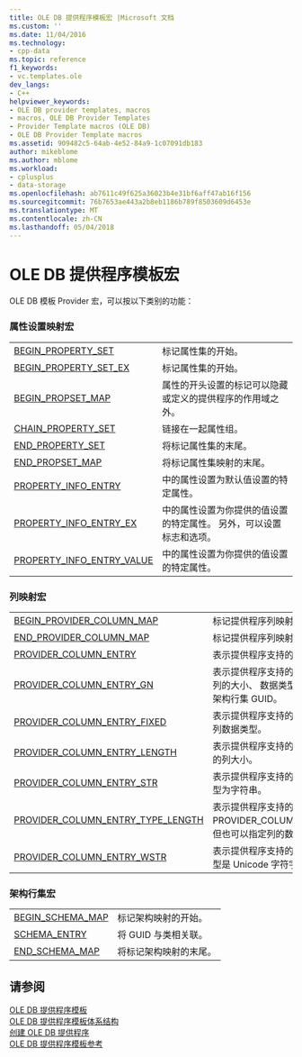 ```yaml
---
title: OLE DB 提供程序模板宏 |Microsoft 文档
ms.custom: ''
ms.date: 11/04/2016
ms.technology:
- cpp-data
ms.topic: reference
f1_keywords:
- vc.templates.ole
dev_langs:
- C++
helpviewer_keywords:
- OLE DB provider templates, macros
- macros, OLE DB Provider Templates
- Provider Template macros (OLE DB)
- OLE DB Provider Template macros
ms.assetid: 909482c5-64ab-4e52-84a9-1c07091db183
author: mikeblome
ms.author: mblome
ms.workload:
- cplusplus
- data-storage
ms.openlocfilehash: ab7611c49f625a36023b4e31bf6aff47ab16f156
ms.sourcegitcommit: 76b7653ae443a2b8eb1186b789f8503609d6453e
ms.translationtype: MT
ms.contentlocale: zh-CN
ms.lasthandoff: 05/04/2018
---
```

# <a name="macros-for-ole-db-provider-templates"></a>OLE DB 提供程序模板宏
OLE DB 模板 Provider 宏，可以按以下类别的功能：  
  
### <a name="property-set-map-macros"></a>属性设置映射宏  
  
|||  
|-|-|  
|[BEGIN_PROPERTY_SET](../../data/oledb/begin-property-set.md)|标记属性集的开始。|  
|[BEGIN_PROPERTY_SET_EX](../../data/oledb/begin-property-set-ex.md)|标记属性集的开始。|  
|[BEGIN_PROPSET_MAP](../../data/oledb/begin-propset-map.md)|属性的开头设置的标记可以隐藏或定义的提供程序的作用域之外。|  
|[CHAIN_PROPERTY_SET](../../data/oledb/chain-property-set.md)|链接在一起属性组。|  
|[END_PROPERTY_SET](../../data/oledb/end-property-set.md)|将标记属性集的末尾。|  
|[END_PROPSET_MAP](../../data/oledb/end-propset-map.md)|将标记属性集映射的末尾。|  
|[PROPERTY_INFO_ENTRY](../../data/oledb/property-info-entry.md)|中的属性设置为默认值设置的特定属性。|  
|[PROPERTY_INFO_ENTRY_EX](../../data/oledb/property-info-entry-ex.md)|中的属性设置为你提供的值设置的特定属性。 另外，可以设置标志和选项。|  
|[PROPERTY_INFO_ENTRY_VALUE](../../data/oledb/property-info-entry-value.md)|中的属性设置为你提供的值设置的特定属性。|  
  
### <a name="column-map-macros"></a>列映射宏  
  
|||  
|-|-|  
|[BEGIN_PROVIDER_COLUMN_MAP](../../data/oledb/begin-provider-column-map.md)|标记提供程序列映射条目的开始。|  
|[END_PROVIDER_COLUMN_MAP](../../data/oledb/end-provider-column-map.md)|标记提供程序列映射条目的末尾。|  
|[PROVIDER_COLUMN_ENTRY](../../data/oledb/provider-column-entry.md)|表示提供程序支持的特定列。|  
|[PROVIDER_COLUMN_ENTRY_GN](../../data/oledb/provider-column-entry-gn.md)|表示提供程序支持的特定列。 你可以指定列的大小、 数据类型、 精度、 小数位数和架构行集 GUID。|  
|[PROVIDER_COLUMN_ENTRY_FIXED](../../data/oledb/provider-column-entry-fixed.md)|表示提供程序支持的特定列。 你可以指定列数据类型。|  
|[PROVIDER_COLUMN_ENTRY_LENGTH](../../data/oledb/provider-column-entry-length.md)|表示提供程序支持的特定列。 你可以指定的列大小。|  
|[PROVIDER_COLUMN_ENTRY_STR](../../data/oledb/provider-column-entry-str.md)|表示提供程序支持的特定列。 它假定列类型为字符串。|  
|[PROVIDER_COLUMN_ENTRY_TYPE_LENGTH](../../data/oledb/provider-column-entry-type-length.md)|表示提供程序支持的特定列。 像 PROVIDER_COLUMN_ENTRY_LENGTH，但也可以指定列的数据类型，以及大小。|  
|[PROVIDER_COLUMN_ENTRY_WSTR](../../data/oledb/provider-column-entry-wstr.md)|表示提供程序支持的特定列。 它假定列类型是 Unicode 字符字符串。|  
  
### <a name="schema-rowset-macros"></a>架构行集宏  
  
|||  
|-|-|  
|[BEGIN_SCHEMA_MAP](../../data/oledb/begin-schema-map.md)|标记架构映射的开始。|  
|[SCHEMA_ENTRY](../../data/oledb/schema-entry.md)|将 GUID 与类相关联。|  
|[END_SCHEMA_MAP](../../data/oledb/end-schema-map.md)|将标记架构映射的末尾。|  
  
## <a name="see-also"></a>请参阅  
 [OLE DB 提供程序模板](../../data/oledb/ole-db-provider-templates-cpp.md)   
 [OLE DB 提供程序模板体系结构](../../data/oledb/ole-db-provider-template-architecture.md)   
 [创建 OLE DB 提供程序](../../data/oledb/creating-an-ole-db-provider.md)   
 [OLE DB 提供程序模板参考](../../data/oledb/ole-db-provider-templates-reference.md)